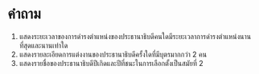 # คำถาม

1. แสดงระยะเวลาของการดํารงตําแหน่งของประธานาธิบดีคนใดมีระยะเวลาการดํารงตําแหน่งนานที่สุดและนานเท่าใด
2. แสดงรายละเอียดการแต่งงานของประธานาธิบดีครั้งใดที่มีบุตรมากกว่า 2 คน
3. แสดงรายชื่อของประธานาธิบดีปีเกิดและปีที่ชนะในการเลือกตั้งเป็นสมัยที่ 2